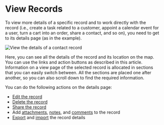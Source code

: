 # View Records

<!-- start_view -->

To view more details of a specific record and to work directly with the record (i.e., create a task related to a
customer, appoint a calendar event for a user, turn a cart into an order, share a contact, and so on), you need to get
to its details page (as in the example).

![View the details of a contact record](user/img/getting_started/records/view_01.png)

Here, you can see all the details of the record and its location on the map. You can use the links and
action buttons as described in this article. Information on a view page of the selected record is allocated in sections that you can easily switch between. All the sections are placed one after another, so you can also scroll down to find the required information.

You can do the following actions on the details page:

* [Edit the record](index.md#doc-grids-actions-records-edit)
* [Delete the record](index.md#doc-grids-actions-records-delete)
* [Share the record](index.md#doc-grids-records-share)
* Add [attachments](../attachments.md#user-guide-activities-attachments), [notes](../notes.md#user-guide-add-note), and [comments](../comments.md#user-guide-activities-comments) to the record
* [Export](../export.md#export-records) and [import](../import.md#import-records) the record details

<!-- finish_view -->
<!-- fa-bars = fa-navicon -->
<!-- Ic Tiles is used as Set As Default in saved views, and as tiles in display layout options -->
<!-- IcPencil refers to Rename in Commerce and Inline Editing in CRM -->
<!-- Check mark in the square. -->
<!-- SortDesc is also used as drop-down arrow -->
<!-- A -->
<!-- B -->
<!-- C -->
<!-- D -->
<!-- E -->
<!-- F -->
<!-- G -->
<!-- H -->
<!-- I -->
<!-- L -->
<!-- M -->
<!-- P -->
<!-- R -->
<!-- S -->
<!-- T -->
<!-- U -->
<!-- Z -->
